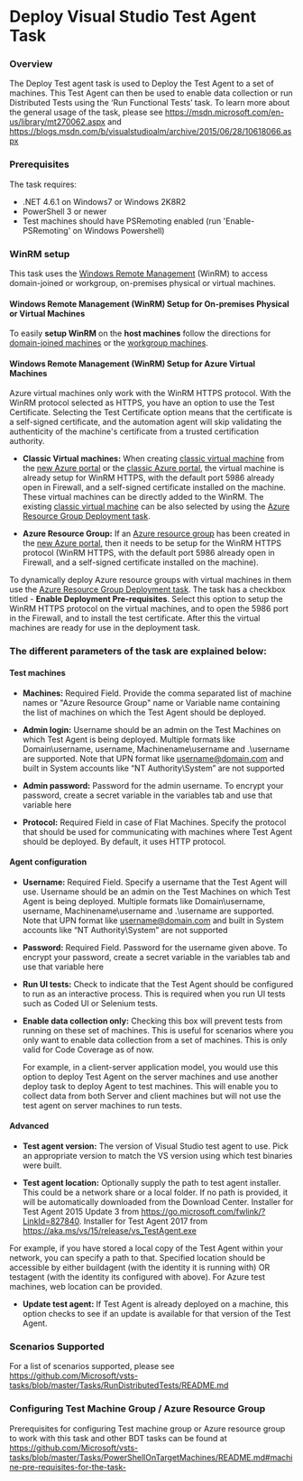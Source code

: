 # Deploy Visual Studio Test Agent Task

### Overview
The Deploy Test agent task is used to Deploy the Test Agent to a set of machines. This Test Agent can then be used to enable data collection or run Distributed Tests using the ‘Run Functional Tests’ task. 
To learn more about the general usage of the task, please see https://msdn.microsoft.com/en-us/library/mt270062.aspx and https://blogs.msdn.com/b/visualstudioalm/archive/2015/06/28/10618066.aspx

### Prerequisites
The task requires:
- .NET 4.6.1 on Windows7 or Windows 2K8R2
- PowerShell 3 or newer
- Test machines should have PSRemoting enabled (run 'Enable-PSRemoting' on Windows Powershell)
### WinRM setup
This task uses the [Windows Remote Management](https://msdn.microsoft.com/en-us/library/aa384426.aspx) (WinRM) to access domain-joined or workgroup, on-premises physical or virtual machines.

#### Windows Remote Management (WinRM) Setup for On-premises Physical or Virtual Machines
To easily **setup WinRM** on the **host machines** follow the directions for [domain-joined machines](https://www.visualstudio.com/en-us/docs/release/examples/other-servers/net-to-vm) or the [workgroup machines](https://www.visualstudio.com/en-us/docs/release/examples/other-servers/net-to-workgroup-vm).

#### Windows Remote Management (WinRM) Setup for Azure Virtual Machines
Azure virtual machines only work with the WinRM HTTPS protocol. With the WinRM protocol selected as HTTPS, you have an option to use the Test Certificate. Selecting the Test Certificate option means that the certificate is a self-signed certificate, and the automation agent will skip validating the authenticity of the machine's certificate from a trusted certification authority.

-	**Classic Virtual machines:** When creating [classic virtual machine](https://azure.microsoft.com/en-us/documentation/articles/virtual-machines-windows-tutorial-classic-portal/) from the [new Azure portal](https://portal.azure.com/) or the [classic Azure portal](https://manage.windowsazure.com/), the virtual machine is already setup for WinRM HTTPS, with the default port 5986 already open in Firewall, and a self-signed certificate installed on the machine. These virtual machines can be directly added to the WinRM. The existing [classic virtual machine](https://azure.microsoft.com/en-us/documentation/articles/virtual-machines-windows-tutorial-classic-portal/) can be also selected by using the [Azure Resource Group Deployment task](https://github.com/Microsoft/vso-agent-tasks/tree/master/Tasks/DeployAzureResourceGroup).

- **Azure Resource Group:** If an [Azure resource group](https://azure.microsoft.com/en-us/documentation/articles/virtual-machines-windows-hero-tutorial/) has been created in the [new Azure portal](https://portal.azure.com/), then it needs to be setup for the WinRM HTTPS protocol (WinRM HTTPS, with the default port 5986 already open in Firewall, and a self-signed certificate installed on the machine).

To dynamically deploy Azure resource groups with virtual machines in them use the [Azure Resource Group Deployment task](https://github.com/Microsoft/vso-agent-tasks/tree/master/Tasks/DeployAzureResourceGroup). The task has a checkbox titled - **Enable Deployment Pre-requisites**. Select this option to setup the WinRM HTTPS protocol on the virtual machines, and to open the 5986 port in the Firewall, and to install the test certificate. After this the virtual machines are ready for use in the deployment task.

### The different parameters of the task are explained below:

#### Test machines
- **Machines:** Required Field. Provide the comma separated list of machine names or "Azure Resource Group" name or Variable name containing the list of machines on which the Test Agent should be deployed.

- **Admin login:** Username should be an admin on the Test Machines on which Test Agent is being deployed. Multiple formats like Domain\username, username, Machinename\username and .\username are supported. Note that UPN format like username@domain.com and built in System accounts like “NT Authority\System” are not supported

- **Admin password:** Password for the admin username. To encrypt your password, create a secret variable in the variables tab and use that variable here

- **Protocol:** Required Field in case of Flat Machines. Specify the protocol that should be used for communicating with machines where Test Agent should be deployed. By default, it uses HTTP protocol.

#### Agent configuration
- **Username:**	Required Field. Specify a username that the Test Agent will use. Username should be an admin on the Test Machines on which Test Agent is being deployed. Multiple formats like Domain\username, username, Machinename\username and .\username are supported. Note that UPN format like username@domain.com and built in System accounts like “NT Authority\System” are not supported

- **Password:**	Required Field. Password for the username given above. To encrypt your password, create a secret variable in the variables tab and use that variable here

- **Run UI tests:**	Check to indicate that the Test Agent should be configured to run as an interactive process. This is required when you run UI tests such as Coded UI or Selenium tests. 

- **Enable data collection only:**	Checking this box will prevent tests from running on these set of machines. This is useful for scenarios where you only want to enable data collection from a set of machines. This is only valid for Code Coverage as of now.

  For example, in a client-server application model, you would use this option to deploy Test Agent on the server machines and use another deploy task to deploy Agent to test machines. This will enable you to collect data from both Server and client machines but will not use the test agent on server machines to run tests.

#### Advanced
- **Test agent version:** The version of Visual Studio test agent to use. Pick an appropriate version to match the VS version using which test binaries were built.

- **Test agent location:**	Optionally supply the path to test agent installer. This could be a network share or a local folder. If no path is provided, it will be automatically downloaded from the Download Center. 
Installer for Test Agent 2015 Update 3 from https://go.microsoft.com/fwlink/?LinkId=827840. 
Installer for Test Agent 2017 from https://aka.ms/vs/15/release/vs_TestAgent.exe
  
For example, if you have stored a local copy of the Test Agent within your network, you can specify a path to that. Specified location should be accessible by either buildagent (with the identity it is running with) OR testagent (with the identity its configured with above). For Azure test machines, web location can be provided. 

- **Update test agent:**	If Test Agent is already deployed on a machine, this option checks to see if an update is available for that version of the Test Agent.

  
### Scenarios Supported
For a list of scenarios supported, please see https://github.com/Microsoft/vsts-tasks/blob/master/Tasks/RunDistributedTests/README.md 

### Configuring Test Machine Group / Azure Resource Group
Prerequisites for configuring Test machine group or Azure resource group to work with this task and other BDT tasks can be found at https://github.com/Microsoft/vsts-tasks/blob/master/Tasks/PowerShellOnTargetMachines/README.md#machine-pre-requisites-for-the-task-
